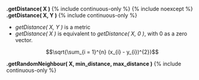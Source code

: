 **.getDistance( X )**
{% include continuous-only %}
{% include noexcept %}
<br>
**.getDistance( X, Y )**
{% include continuous-only %}

- *getDistance( X, Y )* is a metric
- *getDistance( X )* is equivalent to *getDistance( X, 0 )*, with 0 as a zero vector.

$$\sqrt{\sum_{i = 1}^{n} (x_{i} - y_{i})^{2}}$$

**.getRandomNeighbour( X, min_distance, max_distance )**
{% include continuous-only %}